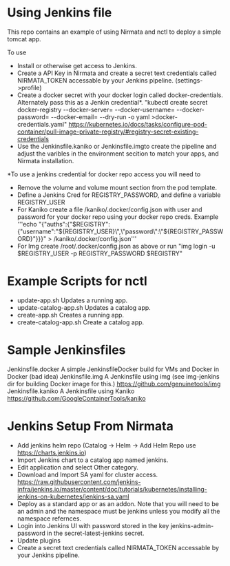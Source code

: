 # Using Jenkins file

This repo contains an example of using Nirmata and nctl to deploy a simple tomcat app.  

To use
- Install or otherwise get access to Jenkins.
- Create a API Key in Nirmata and create a secret text credentials called NIRMATA_TOKEN accessable by your Jenkins pipeline. (settings->profile)
- Create a docker secret with your docker login called docker-credentials. Alternately pass this as a Jenkin credential*.
"kubectl create secret docker-registry --docker-server=<your-registry-server> --docker-username=<your-name> --docker-password=<your-pword> --docker-email=<your-email> --dry-run -o yaml >docker-credentials.yaml"
https://kubernetes.io/docs/tasks/configure-pod-container/pull-image-private-registry/#registry-secret-existing-credentials
- Use the Jenkinsfile.kaniko or Jenkinsfile.imgto create the pipeline and adjust the varibles in the environment secition to match your apps, and Nirmata installation.


*To use a jenkins credential for docker repo access you will need to 

- Remove the volume and volume mount section from the pod template.
- Define a Jenkins Cred for REGISTRY_PASSWORD, and define a variable REGISTRY_USER
- For Kaniko create a file /kaniko/.docker/config.json with user and password for your docker repo using your docker repo creds.  Example
'''echo "{\"auths\":{\"$REGISTRY\":{\"username\":\"${REGISTRY_USER}\",\"password\":\"${REGISTRY_PASSWORD}\"}}}" > /kaniko/.docker/config.json'''
- For Img create /root/.docker/config.json as above or run "img login -u $REGISTRY_USER -p REGISTRY_PASSWORD $REGISTRY"

# Example Scripts for nctl
- update-app.sh           Updates a running app.
- update-catalog-app.sh   Updates a catalog app.
- create-app.sh           Creates a running app.
- create-catalog-app.sh   Create a catalog app.

# Sample Jenkinsfiles
Jenkinsfile.docker        A simple JenkinsfileDocker build for VMs and Docker in Docker (bad idea)
Jenkinsfile.img           A Jenkinsfile using img (see img-jenkins dir for building Docker image for this.)
https://github.com/genuinetools/img
Jenkinsfile.kaniko        A Jenkinsfile using Kaniko
https://github.com/GoogleContainerTools/kaniko


# Jenkins Setup From Nirmata
- Add jenkins helm repo (Catalog -> Helm -> Add Helm Repo use https://charts.jenkins.io)
- Import Jenkins chart to a catalog app named jenkins.
- Edit application and select Other category.
- Download and Import SA yaml for cluster access.
https://raw.githubusercontent.com/jenkins-infra/jenkins.io/master/content/doc/tutorials/kubernetes/installing-jenkins-on-kubernetes/jenkins-sa.yaml 
- Deploy as a standard app or as an addon.  Note that you will need to be an admin and the namespace must be jenkins unless you modify all the namespace refernces.
- Login into Jenkins UI with password stored in the key jenkins-admin-password in the secret-latest-jenkins secret.
- Update plugins
- Create a secret text credentials called NIRMATA_TOKEN accessable by your Jenkins pipeline.
